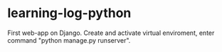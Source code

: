 # learning-log-python
First web-app on Django.
Create and activate virtual enviroment, enter command "python manage.py runserver".
